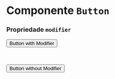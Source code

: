 # Componente `Button`

<h3 class="p-0">Propriedade <code>modifier</code></h3>

<Button class="text-sm" modifier="alt-primary" rounded>Button with Modifier</Button>

<br />

<Button rounded>Button without Modifier</Button>
